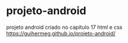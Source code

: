 # projeto-android
projeto android criado no capítulo 17 html e css
https://guihermeg.github.io/projeto-android/

